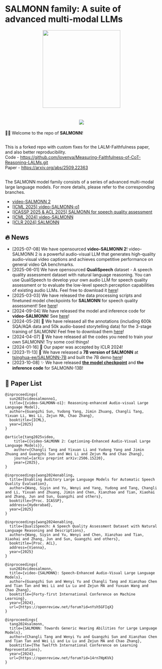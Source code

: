 # SALMONN family: A suite of advanced multi-modal LLMs

<div align=center><img src="resource/salmon.png" height="256px" width="256px"/></div>

<h1 align="center">
  <a href="https://git.io/typing-svg">
    <img src="https://readme-typing-svg.herokuapp.com/?lines=Hello,+There!+👋;Welcome+to+SALMONN+family!;&center=true&size=20">
  </a>
</h1>

🚀🚀 Welcome to the repo of **SALMONN**!
##
##
This is a forked repo with custom fixes for the LALM-Faithfulness paper, and also better reproducibility.  
Code -  https://github.com/lovenya/Measuring-Faithfulness-of-CoT-Reasoning-LALMs.git  
Paper - https://arxiv.org/abs/2509.22363
##
##
The SALMONN model family consists of a series of advanced multi-modal large language models. For more details, please refer to the corresponding branches.

- [video-SALMONN 2](https://github.com/bytedance/video-SALMONN-2)
- [[ICML 2025] video-SALMONN-o1](https://github.com/bytedance/SALMONN/tree/video-salmonn-o1)
- [[ICASSP 2025 & ACL 2025] SALMONN for speech quality assessment](https://github.com/bytedance/SALMONN/tree/speech_quality_assessment)
- [[ICML 2024] video-SALMONN](https://github.com/bytedance/SALMONN/tree/videosalmonn)
- [[ICLR 2024] SALMONN](https://github.com/bytedance/SALMONN/tree/salmonn)

## 🔥 News
- [2025-07-08] We have opensourced **video-SALMONN 2**! video-SALMONN 2 is a powerful audio-visual LLM that generates high-quality audio-visual video captions and achieves competitive performance on general video QA benchmarks.
- [2025-06-01] We have opensourced **QualiSpeech** dataset - A speech quality assessment dataset with natural language reasoning. You can use QualiSpeech to develop your own audio LLM for speech quality assessment or to evaluate the low-level speech perception capabilities of existing audio LLMs. Feel free to download it [here](https://huggingface.co/datasets/tsinghua-ee/QualiSpeech)!
- [2025-03-03] We have released the data processing scripts and finetuned model checkpoints for **SALMONN** for speech quality assessment! See [here](https://github.com/bytedance/SALMONN/tree/speech_quality_assessment)!
- [2024-09-04] We have released the model and inference code for **video-SALMONN**! See [here](https://github.com/bytedance/SALMONN/tree/videosalmonn)!
- [2024-05-28] 🧳 We have released all the annotations (including 600k SQA/AQA data and 50k audio-based storytelling data) for the 3-stage training of SALMONN! Feel free to download them [here](https://drive.google.com/file/d/15cQO--rtMM9JD22y-A5oXXvT3DujgE2e/view?usp=sharing)!
- [2024-04-07] 🤖 We have released all the codes you need to train your own SALMONN! Try some cool things!
- [2024-01-16] 💖 Our paper was accepted by ICLR 2024!
- [2023-11-13] 🎁 We have released a **7B version of SALMONN** at [tsinghua-ee/SALMONN-7B](https://huggingface.co/tsinghua-ee/SALMONN-7B) and built the 7B demo [here](https://huggingface.co/spaces/tsinghua-ee/SALMONN-7B-gradio)!
- [2023-10-08] ✨ We have released [**the model checkpoint**](https://huggingface.co/tsinghua-ee/SALMONN) and **the inference code** for SALMONN-13B!

## 📖 Paper List
```
@inproceedings{
  sun2025videosalmonno1,
  title={{video-SALMONN-o1}: Reasoning-enhanced Audio-visual Large Language Model},
  author={Guangzhi Sun, Yudong Yang, Jimin Zhuang, Changli Tang, Yixuan Li, Wei Li, Zejun MA, Chao Zhang},
  booktitle={ICML},
  year={2025}
}

@article{tang2025video,
    title={{video-SALMONN 2: Captioning-Enhanced Audio-Visual Large Language Models}}, 
    author={Changli Tang and Yixuan Li and Yudong Yang and Jimin Zhuang and Guangzhi Sun and Wei Li and Zejun Ma and Chao Zhang},
    journal={arXiv preprint arXiv:2506.15220},
    year={2025},
}

@inproceedings{wang2024enabling,
  title={Enabling Auditory Large Language Models for Automatic Speech Quality Evaluation},
  author={Wang, Siyin and Yu, Wenyi and Yang, Yudong and Tang, Changli and Li, Yixuan and Zhuang, Jimin and Chen, Xianzhao and Tian, Xiaohai and Zhang, Jun and Sun, Guangzhi and others},
  booktitle={Proc. ICASSP},
  address={Hyderabad},
  year={2025}
}

@inproceedings{wang2024enabling,
  title={QualiSpeech: A Speech Quality Assessment Dataset with Natural Language Reasoning and Descriptions},
  author={Wang, Siyin and Yu, Wenyi and Chen, Xianzhao and Tian, Xiaohai and Zhang, Jun and Sun, Guangzhi and others},
  booktitle={Proc. ACL},
  address={Vienna},
  year={2025}
}

@inproceedings{
  sun2024videosalmonn,
  title={video-{SALMONN}: Speech-Enhanced Audio-Visual Large Language Models},
  author={Guangzhi Sun and Wenyi Yu and Changli Tang and Xianzhao Chen and Tian Tan and Wei Li and Lu Lu and Zejun MA and Yuxuan Wang and Chao Zhang},
  booktitle={Forty-first International Conference on Machine Learning},
  year={2024},
  url={https://openreview.net/forum?id=nYsh5GFIqX}
}

@inproceedings{
  tang2024salmonn,
  title={SALMONN: Towards Generic Hearing Abilities for Large Language Models},
  author={Changli Tang and Wenyi Yu and Guangzhi Sun and Xianzhao Chen and Tian Tan and Wei Li and Lu Lu and Zejun MA and Chao Zhang},
  booktitle={The Twelfth International Conference on Learning Representations},
  year={2024},
  url={https://openreview.net/forum?id=14rn7HpKVk}
}
```
